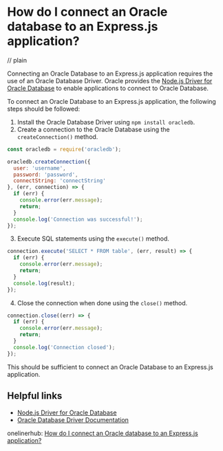# How do I connect an Oracle database to an Express.js application?
// plain

Connecting an Oracle Database to an Express.js application requires the use of an Oracle Database Driver. Oracle provides the [Node.js Driver for Oracle Database](https://www.oracle.com/database/technologies/appdev/nodejs.html) to enable applications to connect to Oracle Database.

To connect an Oracle Database to an Express.js application, the following steps should be followed:

1. Install the Oracle Database Driver using `npm install oracledb`.
2. Create a connection to the Oracle Database using the `createConnection()` method.

```javascript
const oracledb = require('oracledb');

oracledb.createConnection({
  user: 'username',
  password: 'password',
  connectString: 'connectString'
}, (err, connection) => {
  if (err) {
    console.error(err.message);
    return;
  }
  console.log('Connection was successful!');
});
```

3. Execute SQL statements using the `execute()` method.

```javascript
connection.execute('SELECT * FROM table', (err, result) => {
  if (err) {
    console.error(err.message);
    return;
  }
  console.log(result);
});
```

4. Close the connection when done using the `close()` method.

```javascript
connection.close((err) => {
  if (err) {
    console.error(err.message);
    return;
  }
  console.log('Connection closed');
});
```

This should be sufficient to connect an Oracle Database to an Express.js application.

## Helpful links

- [Node.js Driver for Oracle Database](https://www.oracle.com/database/technologies/appdev/nodejs.html)
- [Oracle Database Driver Documentation](https://oracle.github.io/node-oracledb/doc/api.html)

onelinerhub: [How do I connect an Oracle database to an Express.js application?](https://onelinerhub.com/expressjs/how-do-i-connect-an-oracle-database-to-an-express-js-application)